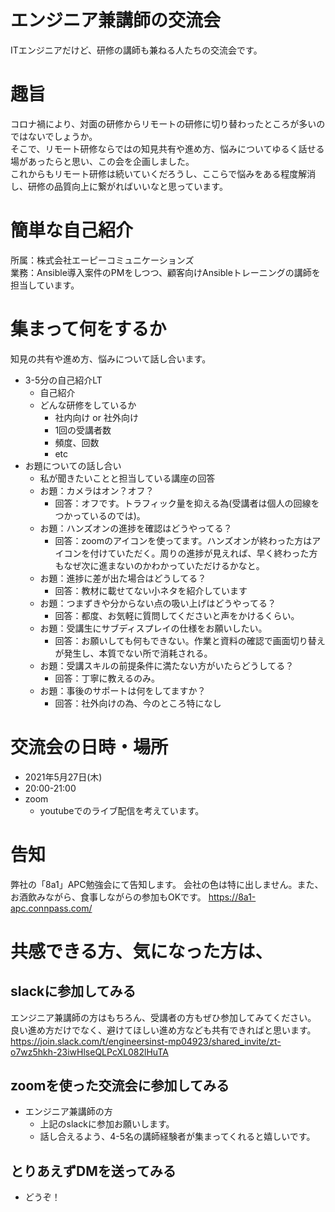 # エンジニア兼講師の交流会
ITエンジニアだけど、研修の講師も兼ねる人たちの交流会です。

# 趣旨
コロナ禍により、対面の研修からリモートの研修に切り替わったところが多いのではないでしょうか。  
そこで、リモート研修ならではの知見共有や進め方、悩みについてゆるく話せる場があったらと思い、この会を企画しました。  
これからもリモート研修は続いていくだろうし、ここらで悩みをある程度解消し、研修の品質向上に繋がればいいなと思っています。  

# 簡単な自己紹介
所属：株式会社エーピーコミュニケーションズ  
業務：Ansible導入案件のPMをしつつ、顧客向けAnsibleトレーニングの講師を担当しています。  

# 集まって何をするか
知見の共有や進め方、悩みについて話し合います。
- 3-5分の自己紹介LT
  - 自己紹介
  - どんな研修をしているか
    - 社内向け or 社外向け
    - 1回の受講者数
    - 頻度、回数
    - etc
- お題についての話し合い
  - 私が聞きたいことと担当している講座の回答
  - お題：カメラはオン？オフ？
    - 回答：オフです。トラフィック量を抑える為(受講者は個人の回線をつかっているのでは)。
  - お題：ハンズオンの進捗を確認はどうやってる？
    - 回答：zoomのアイコンを使ってます。ハンズオンが終わった方はアイコンを付けていただく。周りの進捗が見えれば、早く終わった方もなぜ次に進まないのかわかっていただけるかなと。
  - お題：進捗に差が出た場合はどうしてる？
    - 回答：教材に載せてない小ネタを紹介しています
  - お題：つまずきや分からない点の吸い上げはどうやってる？
    - 回答：都度、お気軽に質問してくださいと声をかけるくらい。
  - お題：受講生にサブディスプレイの仕様をお願いしたい。
    - 回答：お願いしても何もできない。作業と資料の確認で画面切り替えが発生し、本質でない所で消耗される。
  - お題：受講スキルの前提条件に満たない方がいたらどうしてる？
    - 回答：丁寧に教えるのみ。
  - お題：事後のサポートは何をしてますか？
    - 回答：社外向けの為、今のところ特になし

# 交流会の日時・場所
- 2021年5月27日(木)
- 20:00-21:00
- zoom
  - youtubeでのライブ配信を考えています。

# 告知
弊社の「8a1」APC勉強会にて告知します。
会社の色は特に出しません。また、お酒飲みながら、食事しながらの参加もOKです。
https://8a1-apc.connpass.com/


# 共感できる方、気になった方は、

## slackに参加してみる
エンジニア兼講師の方はもちろん、受講者の方もぜひ参加してみてください。  
良い進め方だけでなく、避けてほしい進め方なども共有できればと思います。  
https://join.slack.com/t/engineersinst-mp04923/shared_invite/zt-o7wz5hkh-23iwHlseQLPcXL082lHuTA

## zoomを使った交流会に参加してみる
- エンジニア兼講師の方
  - 上記のslackに参加お願いします。
  - 話し合えるよう、4-5名の講師経験者が集まってくれると嬉しいです。

## とりあえずDMを送ってみる
- どうぞ！
